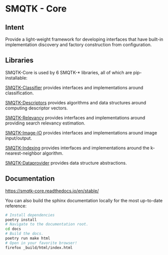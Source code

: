 # SMQTK - Core

## Intent
Provide a light-weight framework for developing interfaces that have built-in
implementation discovery and factory construction from configuration.

## Libraries

SMQTK-Core is used by 6 SMQTK-* libraries, all of which are pip-installable:

[SMQTK-Classifier](https://github.com/Kitware/SMQTK-Classifier) provides interfaces and implementations around classification.

[SMQTK-Descriptors](https://github.com/Kitware/SMQTK-Descriptors) provides algorithms and data structures around computing descriptor vectors.

[SMQTK-Relevancy](https://github.com/Kitware/SMQTK-Relevancy) provides interfaces and implementations around providing search relevancy estimation.

[SMQTK-Image-IO](https://github.com/Kitware/SMQTK-Image-IO) provides interfaces and implementations around image input/output.

[SMQTK-Indexing](https://github.com/Kitware/SMQTK-Indexing) provides interfaces and implementations around the k-nearest-neighbor algorithm.

[SMQTK-Dataprovider](https://github.com/Kitware/SMQTK-Dataprovider) provides data structure abstractions.

## Documentation
https://smqtk-core.readthedocs.io/en/stable/

You can also build the sphinx documentation locally for the most up-to-date
reference:
```bash
# Install dependencies
poetry install
# Navigate to the documentation root.
cd docs
# Build the docs.
poetry run make html
# Open in your favorite browser!
firefox _build/html/index.html
```
